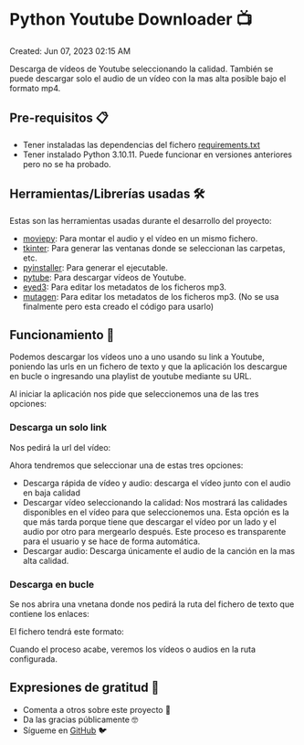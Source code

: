 # Python Youtube Downloader 📺

Created: Jun 07, 2023 02:15 AM

Descarga de vídeos de Youtube seleccionando la calidad. También se puede descargar solo el audio de un vídeo con la mas alta posible bajo el formato mp4.

## Pre-requisitos 📋

- Tener instaladas las dependencias del fichero [requirements.txt](requirements.txt)
- Tener instalado Python 3.10.11. Puede funcionar en versiones anteriores pero no se ha probado.

## Herramientas/Librerías usadas 🛠️

Estas son las herramientas usadas durante el desarrollo del proyecto:

- [moviepy](https://pypi.org/project/moviepy/): Para montar el audio y el vídeo en un mismo fichero.
- [tkinter](https://docs.python.org/es/3/library/tkinter.html): Para generar las ventanas donde se seleccionan las carpetas, etc.
- [pyinstaller](https://www.pyinstaller.org/): Para generar el ejecutable.
- [pytube](https://pypi.org/project/pytube/): Para descargar vídeos de Youtube.
- [eyed3](https://pypi.org/project/eyed3/): Para editar los metadatos de los ficheros mp3.
- [mutagen](https://pypi.org/project/mutagen/): Para editar los metadatos de los ficheros mp3. (No se usa finalmente pero esta creado el código para usarlo)


## Funcionamiento 🔧

Podemos descargar los vídeos uno a uno usando su link a Youtube, poniendo las urls en un fichero de texto y que la aplicación los descargue en bucle o ingresando una playlist de youtube mediante su URL.

Al iniciar la aplicación nos pide que seleccionemos una de las tres opciones:

### Descarga un solo link

Nos pedirá la url del vídeo:

Ahora tendremos que seleccionar una de estas tres opciones:

- Descarga rápida de vídeo y audio: descarga el vídeo junto con el audio en baja calidad
- Descargar vídeo seleccionando la calidad: Nos mostrará las calidades disponibles en el vídeo para que seleccionemos una. Esta opción es la que más tarda porque tiene que descargar el vídeo por un lado y el audio por otro para mergearlo después. Este proceso es transparente para el usuario y se hace de forma automática.
- Descargar audio: Descarga únicamente el audio de la canción en la mas alta calidad.

### Descarga en bucle

Se nos abrira una vnetana donde nos pedirá la ruta del fichero de texto que contiene los enlaces:

El fichero tendrá este formato:

Cuando el proceso acabe, veremos los vídeos o audios en la ruta configurada.

## Expresiones de gratitud 🎁

- Comenta a otros sobre este proyecto 📢
- Da las gracias públicamente 🤓
- Sígueme en [GitHub](https://github.com/SlotyHolly) 🐦